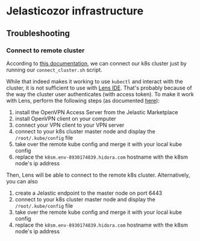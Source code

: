 # Jelasticozor infrastructure

## Troubleshooting

### Connect to remote cluster

According to [this documentation](https://www.virtuozzo.com/application-platform-docs/kubernetes-cluster-access/), we can connect our k8s cluster just by running our `connect_cluster.sh` script. 

While that indeed makes it working to use `kubectl` and interact with the cluster, it is not sufficient to use with [Lens IDE](https://k8slens.dev/). 
That's probably because of the way the cluster user authenticates (with access token). To make it work with Lens, perform the following steps (as documented [here](https://www.cinqict.nl/blog/installing-a-kubernetes-cluster-and-connecting-it-to-lens)):

1. install the OpenVPN Access Server from the Jelastic Marketplace
2. install OpenVPN client on your computer
3. connect your VPN client to your VPN server
4. connect to your k8s cluster master node and display the `/root/.kube/config` file
5. take over the remote kube config and merge it with your local kube config
6. replace the `k8sm.env-8930174839.hidora.com` hostname with the k8sm node's ip address

Then, Lens will be able to connect to the remote k8s cluster. Alternatively, you can also

1. create a Jelastic endpoint to the master node on port 6443
2. connect to your k8s cluster master node and display the `/root/.kube/config` file
3. take over the remote kube config and merge it with your local kube config
4. replace the `k8sm.env-8930174839.hidora.com` hostname with the k8sm node's ip address